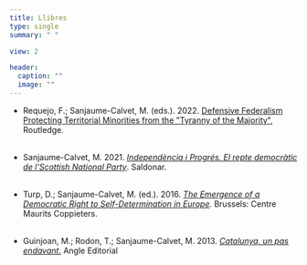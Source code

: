 ```yaml
---
title: Llibres
type: single
summary: " "

view: 2

header:
  caption: ""
  image: ""
---
```


* Requejo, F.; Sanjaume-Calvet, M. (eds.). 2022. [Defensive Federalism Protecting Territorial Minorities from the "Tyranny of the Majority"](https://www.routledge.com/Defensive-Federalism-Protecting-Territorial-Minorities-from-the-Tyranny/Requejo-Sanjaume-Calvet/p/book/9781032281964), Routledge.<br/><br/> 

* Sanjaume-Calvet, M. 2021. [*Independència i Progrés. El repte democràtic de l'Scottish National Party*](https://www.google.com/url?q=https%3A%2F%2Fwww.saldonar.com%2Fllibre%2Findependencia-i-progres&sa=D&sntz=1&usg=AFQjCNH0ct8Ra1EOwJefmP8wSeeyKgcBZw). Saldonar.<br/><br/>

* Turp, D.; Sanjaume-Calvet, M. (ed.). 2016. [*The Emergence of a Democratic Right to Self-Determination in Europe*](https://www.google.com/url?q=https%3A%2F%2Fideasforeurope.eu%2Factivity%2Fpublication%2Fthe-emergence-of-a-democratic-right-to-self-determination-in-europe%2F&sa=D&sntz=1&usg=AFQjCNHniqo8Xvr9h-ijS6q2hlO44XIq7Q). Brussels: Centre Maurits Coppieters.<br/><br/>

* Guinjoan, M.; Rodon, T.; Sanjaume-Calvet, M. 2013. [*Catalunya, un pas endavant*](https://www.google.com/url?q=https%3A%2F%2Fwww.angleeditorial.com%2Fcatalunya-un-pas-endavant-438&sa=D&sntz=1&usg=AFQjCNHb6hLD4-q4XsmSgS3kRTAyhIw4Pw)[.](https://www.google.com/url?q=https%3A%2F%2Fwww.angleeditorial.com%2Fcatalunya-un-pas-endavant-438&sa=D&sntz=1&usg=AFQjCNHb6hLD4-q4XsmSgS3kRTAyhIw4Pw) Angle Editorial<br/><br/>
